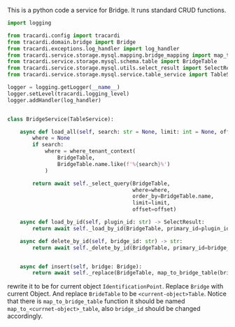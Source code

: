 This is a python code a service for Bridge. It runs standard CRUD functions.

```python
import logging

from tracardi.config import tracardi
from tracardi.domain.bridge import Bridge
from tracardi.exceptions.log_handler import log_handler
from tracardi.service.storage.mysql.mapping.bridge_mapping import map_to_bridge_table
from tracardi.service.storage.mysql.schema.table import BridgeTable
from tracardi.service.storage.mysql.utils.select_result import SelectResult
from tracardi.service.storage.mysql.service.table_service import TableService, where_tenant_context

logger = logging.getLogger(__name__)
logger.setLevel(tracardi.logging_level)
logger.addHandler(log_handler)


class BridgeService(TableService):

    async def load_all(self, search: str = None, limit: int = None, offset: int = None) -> SelectResult:
        where = None
        if search:
            where = where_tenant_context(
                BridgeTable,
                BridgeTable.name.like(f'%{search}%')
            )

        return await self._select_query(BridgeTable,
                                        where=where,
                                        order_by=BridgeTable.name,
                                        limit=limit,
                                        offset=offset)

    async def load_by_id(self, plugin_id: str) -> SelectResult:
        return await self._load_by_id(BridgeTable, primary_id=plugin_id)

    async def delete_by_id(self, bridge_id: str) -> str:
        return await self._delete_by_id(BridgeTable, primary_id=bridge_id)


    async def insert(self, bridge: Bridge):
        return await self._replace(BridgeTable, map_to_bridge_table(bridge))

```

rewrite it to be for current object `IdentificationPoint`. Replace `Bridge` with current Object. And replace `BrideTable` to be `<current-object>Table`.
Notice that there is `map_to_bridge_table` function it should be named `map_to_<currnet-object>_table`, also `bridge_id` should be changed accordingly.


